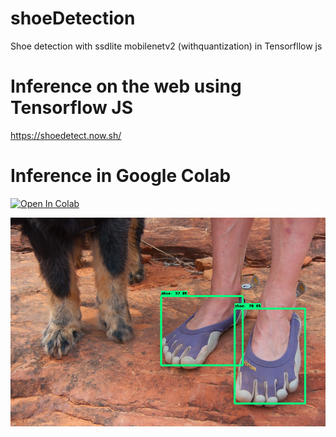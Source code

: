 # shoeDetection
Shoe detection with ssdlite mobilenetv2 (withquantization) in Tensorfllow js 

# Inference on the web using Tensorflow JS
https://shoedetect.now.sh/

# Inference in Google Colab
[![Open In Colab](https://colab.research.google.com/assets/colab-badge.svg)](https://colab.research.google.com/github/ibaiGorordo/shoeDetection/blob/master/Python%20inference/Python_inference.ipynb)

![Shoe inference example](https://github.com/ibaiGorordo/shoeDetection/blob/master/doc/img/detectedShoes.png)
